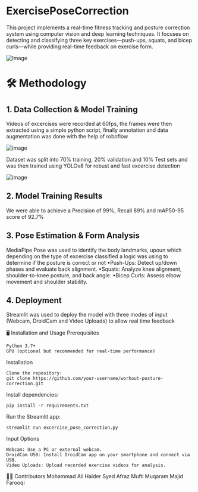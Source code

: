# ExercisePoseCorrection
This project implements a real-time fitness tracking and posture correction system using computer vision and deep learning techniques. It focuses on detecting and classifying three key exercises—push-ups, squats, and bicep curls—while providing real-time feedback on exercise form.

  
![Image](https://github.com/user-attachments/assets/e62fb81f-44cf-483b-812c-6f014d3dce2a)



 

# 🛠️ Methodology
## 1. Data Collection & Model Training
   Videos of excercises were recorded at 60fps, the frames were then extracted using a simple python script, finally annotation and data augmentation was done with the help of roboflow
    
![image](https://github.com/user-attachments/assets/d0c44cb2-5ad9-462f-9224-b89a302045c7)

Dataset was split into 70% training, 20% validation and 10% Test sets and was then trained using YOLOv8 for robust and fast excercise detection 

![image](https://github.com/user-attachments/assets/24efeb91-c1c0-4350-84ea-dc2c6da11886)


## 2. Model Training Results
  We were able to achieve a Precision of 99%, Recall 89% and mAP50-95 score of 92.7%
       

## 3. Pose Estimation & Form Analysis
  MediaPipe Pose was used to identify the body landmarks, upoun which depending on the type of excercise classified a logic was using to determine if the posture is correct or not
        •Push-Ups: Detect up/down phases and evaluate back alignment.
        •Squats: Analyze knee alignment, shoulder-to-knee posture, and back angle.
        •Bicep Curls: Assess elbow movement and shoulder stability.

## 4. Deployment
  Streamlit was used to deploy the model with three modes of input (Webcam, DroidCam and Video Uploads) to allow real time feedback 
    

🖥️ Installation and Usage
Prerequisites

    Python 3.7+
    GPU (optional but recommended for real-time performance)

Installation

    Clone the repository:
    git clone https://github.com/your-username/workout-posture-correction.git

Install dependencies:

    pip install -r requirements.txt

Run the Streamlit app:

    streamlit run excercise_pose_correction.py

Input Options

    Webcam: Use a PC or external webcam.
    DroidCam USB: Install DroidCam app on your smartphone and connect via USB.
    Video Uploads: Upload recorded exercise videos for analysis.


🧑‍💻 Contributors
  Mohammad Ali Haider 
  Syed Afraz 
  Mufti Muqaram Majid Farooqi 
